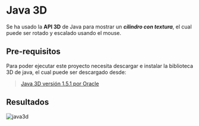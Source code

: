 # Java 3D

Se ha usado la **API 3D** de Java para mostrar un **_cilindro con textura_**, el cual puede ser rotado y escalado usando el mouse.

## Pre-requisitos

Para poder ejecutar este proyecto necesita descargar e instalar la biblioteca 3D de java, el cual puede ser descargado desde:

> [Java 3D versión 1.5.1 por Oracle](https://www.oracle.com/java/technologies/java-archive-downloads-java-client-downloads.html#java3d-1.5.1-oth-JPR)

## Resultados

![java3d](https://user-images.githubusercontent.com/53574794/118853842-cf28d980-b899-11eb-9f79-15ac610cdb90.gif)